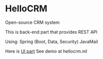 # HelloCRM
Open-source CRM system 

This is back-end part that provides REST API 

Using: 
Spring (Boot, Data, Security)
JavaMail

Here is [UI part](https://github.com/oliynikm/hellocrmng)
See demo at hellocrm.ml
